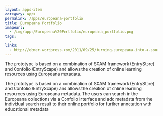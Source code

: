 ```yaml
---
layout: apps-item
category: apps
permalink: /apps/europeana-portfolio
title: Europeana Portfolio
imageurl:
  - /img/apps/Europeana%20Portfolio/europeana_portfolio.png
tags:
  - 
links:
  - http://ebner.wordpress.com/2011/09/25/turning-europeana-into-a-source-for-educational-content/
---
```


The prototype is based on a combination of SCAM framework (EntryStore) and Confolio (EntryScape) and allows the creation of online learning resources using Europeana metadata.

The prototype is based on a combination of SCAM framework (EntryStore) and Confolio (EntryScape) and allows the creation of online learning resources using Europeana metadata. The users can search in the Europeana collections via a Confolio interface and add metadata from the individual search result to their online portfolio for further annotation with educational metadata.
